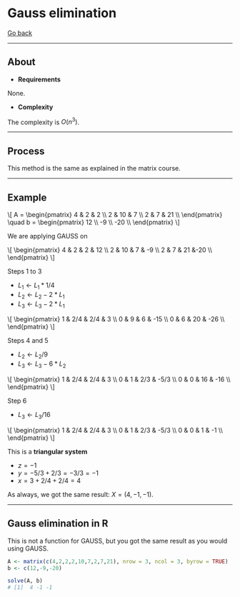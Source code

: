 # Gauss elimination

[Go back](../index.md)

<hr class="sl">

## About

* **Requirements**

None.

* **Complexity**

The complexity is $O(n^3)$.

<hr class="sr">

## Process

This method is the same as explained in the matrix course.

<hr class="sl">

## Example

<p>
\[
A = \begin{pmatrix}
4 & 2 & 2 \\
2 & 10 & 7 \\
2 & 7 & 21 \\
\end{pmatrix}
\quad
b = \begin{pmatrix}
12 \\
-9 \\
-20 \\
\end{pmatrix}
\]
</p>

We are applying GAUSS on

<p>
\[
\begin{pmatrix}
4 & 2 & 2 & 12 \\
2 & 10 & 7 & -9 \\
2 & 7 & 21 &-20 \\
\end{pmatrix}
\]
</p>

Steps 1 to 3

* $L_1 \leftarrow L_1 * 1/4$
* $L_2 \leftarrow L_2 - 2*L_1$
* $L_3 \leftarrow L_3 - 2*L_1$

<p>
\[
\begin{pmatrix}
1 & 2/4 & 2/4 & 3 \\
0 & 9 & 6 & -15 \\
0 & 6 & 20 & -26 \\
\end{pmatrix}
\]
</p>

Steps 4 and 5

* $L_2 \leftarrow L_2/9$
* $L_3 \leftarrow L_3 - 6 * L_2$

<p>
\[
\begin{pmatrix}
1 & 2/4 & 2/4 & 3 \\
0 & 1 & 2/3 & -5/3 \\
0 & 0 & 16 & -16 \\
\end{pmatrix}
\]
</p>

Step 6

* $L_3 \leftarrow L_3/16$

<p>
\[
\begin{pmatrix}
1 & 2/4 & 2/4 & 3 \\
0 & 1 & 2/3 & -5/3 \\
0 & 0 & 1 & -1 \\
\end{pmatrix}
\]
</p>

This is a **triangular system**

* $z = -1$
* $y = -5/3 + 2/3 = -3/3 = -1$
* $x = 3 + 2/4 + 2/4 = 4$

As always, we got the same result: $X = (4,-1,-1)$.

<hr class="sr">

## Gauss elimination in R

This is not a function for GAUSS, but you got the same result as you would using GAUSS.

```r
A <- matrix(c(4,2,2,2,10,7,2,7,21), nrow = 3, ncol = 3, byrow = TRUE)
b <- c(12,-9,-20)

solve(A, b)
# [1]  4 -1 -1
```